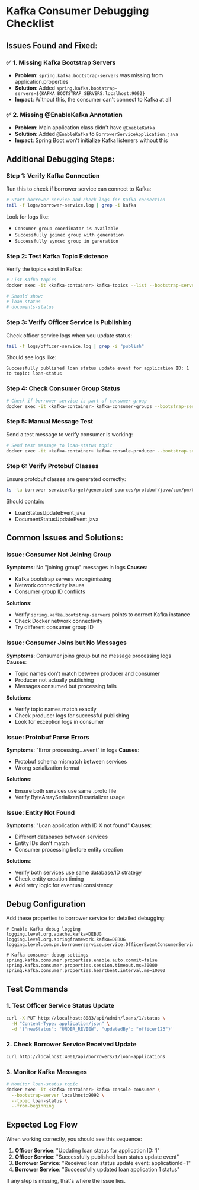 # Kafka Consumer Debugging Checklist

## Issues Found and Fixed:

### ✅ 1. Missing Kafka Bootstrap Servers
- **Problem**: `spring.kafka.bootstrap-servers` was missing from application.properties
- **Solution**: Added `spring.kafka.bootstrap-servers=${KAFKA_BOOTSTRAP_SERVERS:localhost:9092}`
- **Impact**: Without this, the consumer can't connect to Kafka at all

### ✅ 2. Missing @EnableKafka Annotation  
- **Problem**: Main application class didn't have `@EnableKafka`
- **Solution**: Added `@EnableKafka` to `BorrowerServiceApplication.java`
- **Impact**: Spring Boot won't initialize Kafka listeners without this

## Additional Debugging Steps:

### Step 1: Verify Kafka Connection
Run this to check if borrower service can connect to Kafka:
```bash
# Start borrower service and check logs for Kafka connection
tail -f logs/borrower-service.log | grep -i kafka
```

Look for logs like:
- `Consumer group coordinator is available`
- `Successfully joined group with generation`
- `Successfully synced group in generation`

### Step 2: Test Kafka Topic Existence
Verify the topics exist in Kafka:
```bash
# List Kafka topics
docker exec -it <kafka-container> kafka-topics --list --bootstrap-server localhost:9092

# Should show:
# loan-status
# documents-status
```

### Step 3: Verify Officer Service is Publishing
Check officer service logs when you update status:
```bash
tail -f logs/officer-service.log | grep -i "publish"
```

Should see logs like:
```
Successfully published loan status update event for application ID: 1 to topic: loan-status
```

### Step 4: Check Consumer Group Status
```bash
# Check if borrower service is part of consumer group
docker exec -it <kafka-container> kafka-consumer-groups --bootstrap-server localhost:9092 --describe --group borrower-service-group
```

### Step 5: Manual Message Test
Send a test message to verify consumer is working:
```bash
# Send test message to loan-status topic
docker exec -it <kafka-container> kafka-console-producer --bootstrap-server localhost:9092 --topic loan-status
```

### Step 6: Verify Protobuf Classes
Ensure protobuf classes are generated correctly:
```bash
ls -la borrower-service/target/generated-sources/protobuf/java/com/pm/borrowerservice/events/
```

Should contain:
- LoanStatusUpdateEvent.java
- DocumentStatusUpdateEvent.java

## Common Issues and Solutions:

### Issue: Consumer Not Joining Group
**Symptoms**: No "joining group" messages in logs
**Causes**: 
- Kafka bootstrap servers wrong/missing
- Network connectivity issues
- Consumer group ID conflicts

**Solutions**:
- Verify `spring.kafka.bootstrap-servers` points to correct Kafka instance
- Check Docker network connectivity
- Try different consumer group ID

### Issue: Consumer Joins but No Messages
**Symptoms**: Consumer joins group but no message processing logs
**Causes**:
- Topic names don't match between producer and consumer
- Producer not actually publishing
- Messages consumed but processing fails

**Solutions**:
- Verify topic names match exactly
- Check producer logs for successful publishing
- Look for exception logs in consumer

### Issue: Protobuf Parse Errors
**Symptoms**: "Error processing...event" in logs
**Causes**:
- Protobuf schema mismatch between services
- Wrong serialization format

**Solutions**:
- Ensure both services use same .proto file
- Verify ByteArraySerializer/Deserializer usage

### Issue: Entity Not Found
**Symptoms**: "Loan application with ID X not found"
**Causes**:
- Different databases between services
- Entity IDs don't match
- Consumer processing before entity creation

**Solutions**:
- Verify both services use same database/ID strategy
- Check entity creation timing
- Add retry logic for eventual consistency

## Debug Configuration

Add these properties to borrower service for detailed debugging:

```properties
# Enable Kafka debug logging
logging.level.org.apache.kafka=DEBUG
logging.level.org.springframework.kafka=DEBUG
logging.level.com.pm.borrowerservice.service.OfficerEventConsumerService=DEBUG

# Kafka consumer debug settings
spring.kafka.consumer.properties.enable.auto.commit=false
spring.kafka.consumer.properties.session.timeout.ms=30000
spring.kafka.consumer.properties.heartbeat.interval.ms=10000
```

## Test Commands

### 1. Test Officer Service Status Update
```bash
curl -X PUT http://localhost:8083/api/admin/loans/1/status \
  -H "Content-Type: application/json" \
  -d '{"newStatus": "UNDER_REVIEW", "updatedBy": "officer123"}'
```

### 2. Check Borrower Service Received Update
```bash
curl http://localhost:4001/api/borrowers/1/loan-applications
```

### 3. Monitor Kafka Messages
```bash
# Monitor loan-status topic
docker exec -it <kafka-container> kafka-console-consumer \
  --bootstrap-server localhost:9092 \
  --topic loan-status \
  --from-beginning
```

## Expected Log Flow

When working correctly, you should see this sequence:

1. **Officer Service**: "Updating loan status for application ID: 1"
2. **Officer Service**: "Successfully published loan status update event"
3. **Borrower Service**: "Received loan status update event: applicationId=1"
4. **Borrower Service**: "Successfully updated loan application 1 status"

If any step is missing, that's where the issue lies.
